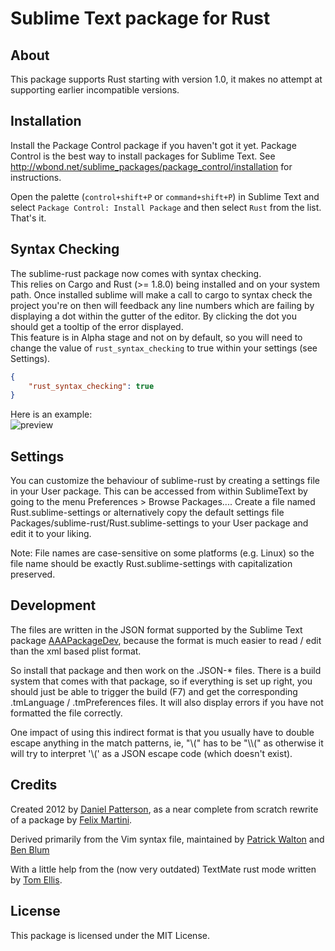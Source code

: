 # Sublime Text package for Rust

## About

This package supports Rust starting with version 1.0,
it makes no attempt at supporting earlier incompatible versions.

## Installation

Install the Package Control package if you haven't got it yet. Package
Control is the best way to install packages for Sublime Text. See
http://wbond.net/sublime_packages/package_control/installation for
instructions.

Open the palette (`control+shift+P` or `command+shift+P`) in Sublime Text
and select `Package Control: Install Package` and then select `Rust` from
the list. That's it.  

## Syntax Checking
The sublime-rust package now comes with syntax checking.  
This relies on Cargo and Rust (>= 1.8.0) being installed and on your system path.
Once installed sublime will make a call to cargo to syntax check the project you're on then will feedback any line numbers which are failing by displaying a dot within the gutter of the editor. By clicking the dot you should get a tooltip of the error displayed.  
This feature is in Alpha stage and not on by default, so you will need to change the value of ```rust_syntax_checking``` to true within your settings (see Settings).   
```json
{
	"rust_syntax_checking": true
}
```
Here is an example:   
![preview](https://cloud.githubusercontent.com/assets/936006/15657328/b90c2636-26a7-11e6-8c35-ff6dcd880bac.gif)

## Settings
You can customize the behaviour of sublime-rust by creating a settings file in your User package. This can be accessed from within SublimeText by going to the menu Preferences > Browse Packages.... Create a file named Rust.sublime-settings or alternatively copy the default settings file Packages/sublime-rust/Rust.sublime-settings to your User package and edit it to your liking.

Note: File names are case-sensitive on some platforms (e.g. Linux) so the file name should be exactly Rust.sublime-settings with capitalization preserved.

## Development

The files are written in the JSON format supported by the Sublime Text
package [AAAPackageDev](https://github.com/SublimeText/AAAPackageDev),
because the format is much easier to read / edit
than the xml based plist format.

So install that package and then work on the .JSON-* files. There is a
build system that comes with that package, so if everything is set up
right, you should just be able to trigger the build (F7) and get the
corresponding .tmLanguage / .tmPreferences files. It will also display
errors if you have not formatted the file correctly.

One impact of using this indirect format is that you usually have to double
escape anything in the match patterns, ie, "\\(" has to be "\\\\(" as otherwise
it will try to interpret '\\(' as a JSON escape code (which doesn't exist).

## Credits

Created 2012 by [Daniel Patterson](mailto:dbp@riseup.net), as a near complete from
scratch rewrite of a package by [Felix Martini](https://github.com/fmartini).

Derived primarily from the Vim syntax file, maintained by
[Patrick Walton](https://github.com/pcwalton) and
[Ben Blum](https://github.com/bblum)

With a little help from the (now very outdated) TextMate rust mode written
by [Tom Ellis](https://github.com/tomgrohl).

## License

This package is licensed under the MIT License.
